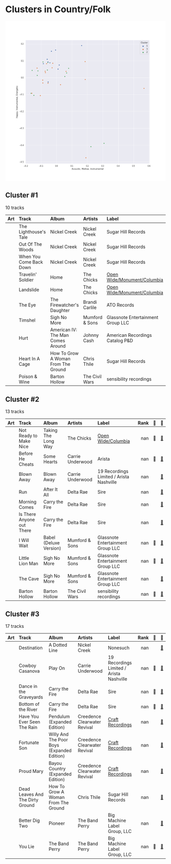 # Clusters in Country/Folk

![Comparison of Cluster](../../../images/playlists/country_folk/clusters/clusters_scatter.png)

## Cluster #1

10 tracks

| Art | Track | Album | Artists | Label | Rank | 💚 | 🔗 |
|:---|:---|:---|:---|:---|---:|:---|:---|
| <img src="https://i.scdn.co/image/ab67616d0000b2739ab215825eb77076b1b4b387" alt="" width="50" /> | The Lighthouse's Tale | Nickel Creek | Nickel Creek | Sugar Hill Records | nan | 💚 | [🔗](https://open.spotify.com/track/05HjafWVI238CLw5RDNkas) |
| <img src="https://i.scdn.co/image/ab67616d0000b2739ab215825eb77076b1b4b387" alt="" width="50" /> | Out Of The Woods | Nickel Creek | Nickel Creek | Sugar Hill Records | nan | | [🔗](https://open.spotify.com/track/0l4s9ze0CrQfOiE8jaMs1H) |
| <img src="https://i.scdn.co/image/ab67616d0000b2739ab215825eb77076b1b4b387" alt="" width="50" /> | When You Come Back Down | Nickel Creek | Nickel Creek | Sugar Hill Records | nan | | [🔗](https://open.spotify.com/track/1xVBmHH65VMaJP61SmOSUk) |
| <img src="https://i.scdn.co/image/ab67616d0000b27389847614971c417b722c4d97" alt="" width="50" /> | Travelin' Soldier | Home | The Chicks | [Open Wide/Monument/Columbia](../../../../labels/columbia) | nan | 💚 | [🔗](https://open.spotify.com/track/0AkZjWYCMJ8wWiNex7LmkY) |
| <img src="https://i.scdn.co/image/ab67616d0000b27389847614971c417b722c4d97" alt="" width="50" /> | Landslide | Home | The Chicks | [Open Wide/Monument/Columbia](../../../../labels/columbia) | nan | 💚 | [🔗](https://open.spotify.com/track/5hviCr3lgg6LY6noG6DPKs) |
| <img src="https://i.scdn.co/image/ab67616d0000b2736ae87ba9541e21c4e5a5926d" alt="" width="50" /> | The Eye | The Firewatcher's Daughter | Brandi Carlile | ATO Records | nan | 💚 | [🔗](https://open.spotify.com/track/0Plf9mewMoYkwEvncCjfxS) |
| <img src="https://i.scdn.co/image/ab67616d0000b2736d0a13a643d83342430c07da" alt="" width="50" /> | Timshel | Sigh No More | Mumford & Sons | Glassnote Entertainment Group LLC | nan | | [🔗](https://open.spotify.com/track/4c3zZWPPYkvjSV07Cv95oJ) |
| <img src="https://i.scdn.co/image/ab67616d0000b2736f4f62da3d811b6501a69ffa" alt="" width="50" /> | Hurt | American IV: The Man Comes Around | Johnny Cash | American Recordings Catalog P&D | nan | 💚 | [🔗](https://open.spotify.com/track/28cnXtME493VX9NOw9cIUh) |
| <img src="https://i.scdn.co/image/ab67616d0000b27324644751fe5ed07c106115d5" alt="" width="50" /> | Heart In A Cage | How To Grow A Woman From The Ground | Chris Thile | Sugar Hill Records | nan | 💚 | [🔗](https://open.spotify.com/track/7eL4Z9FlNY5u9vOsgpDUsw) |
| <img src="https://i.scdn.co/image/ab67616d0000b2737ebde0a5bb07f53a99c15224" alt="" width="50" /> | Poison & Wine | Barton Hollow | The Civil Wars | sensibility recordings | 395 | 💚 | [🔗](https://open.spotify.com/track/4BFudy2Zbryi9a1KFad66B) |
## Cluster #2

13 tracks

| Art | Track | Album | Artists | Label | Rank | 💚 | 🔗 |
|:---|:---|:---|:---|:---|---:|:---|:---|
| <img src="https://i.scdn.co/image/ab67616d0000b27389ccaf21947f7929189654dc" alt="" width="50" /> | Not Ready to Make Nice | Taking The Long Way | The Chicks | [Open Wide/Columbia](../../../../labels/columbia) | nan | 💚 | [🔗](https://open.spotify.com/track/6LCEyZZHFF4ebF1Mike1s5) |
| <img src="https://i.scdn.co/image/ab67616d0000b273724bd326692d222c5906b0b0" alt="" width="50" /> | Before He Cheats | Some Hearts | Carrie Underwood | Arista | nan | 💚 | [🔗](https://open.spotify.com/track/0ZUo4YjG4saFnEJhdWp9Bt) |
| <img src="https://i.scdn.co/image/ab67616d0000b27324e1589fb3eab8ae8831f388" alt="" width="50" /> | Blown Away | Blown Away | Carrie Underwood | 19 Recordings Limited / Arista Nashville | nan | | [🔗](https://open.spotify.com/track/0vFMQi8ZnOM2y8cuReZTZ2) |
| <img src="https://i.scdn.co/image/ab67616d0000b273672d3c160471692595698564" alt="" width="50" /> | Run | After It All | Delta Rae | Sire | nan | | [🔗](https://open.spotify.com/track/1G2y3ckwnDX4IOiemPOXEW) |
| <img src="https://i.scdn.co/image/ab67616d0000b27349aaf14f0936159764cd728a" alt="" width="50" /> | Morning Comes | Carry the Fire | Delta Rae | Sire | nan | | [🔗](https://open.spotify.com/track/63byZ03y35JFoU735ZPfXO) |
| <img src="https://i.scdn.co/image/ab67616d0000b27349aaf14f0936159764cd728a" alt="" width="50" /> | Is There Anyone out There | Carry the Fire | Delta Rae | Sire | nan | | [🔗](https://open.spotify.com/track/72qPAcGzgLm1lL9cpz9Jwp) |
| <img src="https://i.scdn.co/image/ab67616d0000b2736e2407383e952808a0602b0d" alt="" width="50" /> | I Will Wait | Babel (Deluxe Version) | Mumford & Sons | Glassnote Entertainment Group LLC | nan | 💚 | [🔗](https://open.spotify.com/track/1fXiYSWmkKJfRKMegCkI11) |
| <img src="https://i.scdn.co/image/ab67616d0000b2736d0a13a643d83342430c07da" alt="" width="50" /> | Little Lion Man | Sigh No More | Mumford & Sons | Glassnote Entertainment Group LLC | nan | 💚 | [🔗](https://open.spotify.com/track/6JnufVNLIO5F5Lk4sEVLeI) |
| <img src="https://i.scdn.co/image/ab67616d0000b2736d0a13a643d83342430c07da" alt="" width="50" /> | The Cave | Sigh No More | Mumford & Sons | Glassnote Entertainment Group LLC | nan | | [🔗](https://open.spotify.com/track/7IxVWmdabNVhfLBV3JD0nJ) |
| <img src="https://i.scdn.co/image/ab67616d0000b2737ebde0a5bb07f53a99c15224" alt="" width="50" /> | Barton Hollow | Barton Hollow | The Civil Wars | sensibility recordings | nan | 💚 | [🔗](https://open.spotify.com/track/6ZOBY9RG2tcxXX0ohKtfRc) |
## Cluster #3

17 tracks

| Art | Track | Album | Artists | Label | Rank | 💚 | 🔗 |
|:---|:---|:---|:---|:---|---:|:---|:---|
| <img src="https://i.scdn.co/image/ab67616d0000b273d85e555df0cf325f560b91cb" alt="" width="50" /> | Destination | A Dotted Line | Nickel Creek | Nonesuch | nan | | [🔗](https://open.spotify.com/track/6kuqHs2ijp5D8tj0XokQQo) |
| <img src="https://i.scdn.co/image/ab67616d0000b27303668e3f13559554eca8ccc6" alt="" width="50" /> | Cowboy Casanova | Play On | Carrie Underwood | 19 Recordings Limited / Arista Nashville | nan | 💚 | [🔗](https://open.spotify.com/track/6OqdF0vHI9xkqswI7EK0cD) |
| <img src="https://i.scdn.co/image/ab67616d0000b27349aaf14f0936159764cd728a" alt="" width="50" /> | Dance in the Graveyards | Carry the Fire | Delta Rae | Sire | nan | 💚 | [🔗](https://open.spotify.com/track/1gOEbMyphMVhTyZ4HxXQro) |
| <img src="https://i.scdn.co/image/ab67616d0000b27349aaf14f0936159764cd728a" alt="" width="50" /> | Bottom of the River | Carry the Fire | Delta Rae | Sire | nan | 💚 | [🔗](https://open.spotify.com/track/2LzyUfJdRp3uqTrITBJXEY) |
| <img src="https://i.scdn.co/image/ab67616d0000b27351f311c2fb06ad2789e3ff91" alt="" width="50" /> | Have You Ever Seen The Rain | Pendulum (Expanded Edition) | Creedence Clearwater Revival | [Craft Recordings](../../../../labels/craft_recordings) | nan | | [🔗](https://open.spotify.com/track/2LawezPeJhN4AWuSB0GtAU) |
| <img src="https://i.scdn.co/image/ab67616d0000b2739f39192f9f8ca1c90847b3e5" alt="" width="50" /> | Fortunate Son | Willy And The Poor Boys (Expanded Edition) | Creedence Clearwater Revival | [Craft Recordings](../../../../labels/craft_recordings) | nan | | [🔗](https://open.spotify.com/track/4BP3uh0hFLFRb5cjsgLqDh) |
| <img src="https://i.scdn.co/image/ab67616d0000b2731afccd261170f1d8f3cadb3d" alt="" width="50" /> | Proud Mary | Bayou Country (Expanded Edition) | Creedence Clearwater Revival | [Craft Recordings](../../../../labels/craft_recordings) | nan | | [🔗](https://open.spotify.com/track/6pxWv6GV35VGmcPf5dh6CH) |
| <img src="https://i.scdn.co/image/ab67616d0000b27324644751fe5ed07c106115d5" alt="" width="50" /> | Dead Leaves And The Dirty Ground | How To Grow A Woman From The Ground | Chris Thile | Sugar Hill Records | nan | | [🔗](https://open.spotify.com/track/3JZteSHBgqZ8T1SWNLr56x) |
| <img src="https://i.scdn.co/image/ab67616d0000b273aa2ce07c8b78b4c96f604734" alt="" width="50" /> | Better Dig Two | Pioneer | The Band Perry | Big Machine Label Group, LLC | nan | | [🔗](https://open.spotify.com/track/3z0a8G407NbxfjTRffvQiP) |
| <img src="https://i.scdn.co/image/ab67616d0000b2735726e327fd968a6fb5974350" alt="" width="50" /> | You Lie | The Band Perry | The Band Perry | Big Machine Label Group, LLC | nan | 💚 | [🔗](https://open.spotify.com/track/462tT5pBVstoLcOSJsBBKw) |